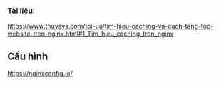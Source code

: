 

### Tài liệu: 

https://www.thuysys.com/toi-uu/tim-hieu-caching-va-cach-tang-toc-website-tren-nginx.html#1_Tim_hieu_caching_tren_nginx


## Cấu hình 
https://nginxconfig.io/
